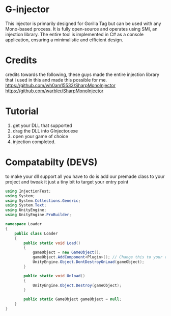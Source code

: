 # G-injector

This injector is primarily designed for Gorilla Tag but can be used with any Mono-based process.
It is fully open-source and operates using SMI, an injection library.
The entire tool is implemented in C# as a console application, ensuring a minimalistic and efficient design.

# Credits
credits towards the following, these guys made the entire injection library that i used in this and made this possible for me.
https://github.com/wh0am15533/SharpMonoInjector
https://github.com/warbler/SharpMonoInjector

# Tutorial
1. get your DLL that supported
2. drag the DLL into GInjector.exe
3. open your game of choice
4. injection completed.

# Compatabilty (DEVS)
to make your dll support all you have to do is add our premade class to your project and tweak it just a tiny bit to target your entry point

```csharp 
using InjectionTest;
using System;
using System.Collections.Generic;
using System.Text;
using UnityEngine;
using UnityEngine.ProBuilder;

namespace Loader
{
    public class Loader
    {
        public static void Load()
        {
            gameObject = new GameObject();
            gameObject.AddComponent<Plugin>(); // Change this to your entry point e.g (your starting class, initilization class, etc)
            UnityEngine.Object.DontDestroyOnLoad(gameObject);
        }

        public static void Unload()
        {
            UnityEngine.Object.Destroy(gameObject);
        }

        public static GameObject gameObject = null;
    }
}
```
